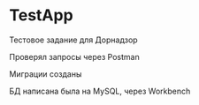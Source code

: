 # TestApp
Тестовое задание для Дорнадзор

Проверял запросы через Postman

Миграции созданы

БД написана была на MySQL, через Workbench

